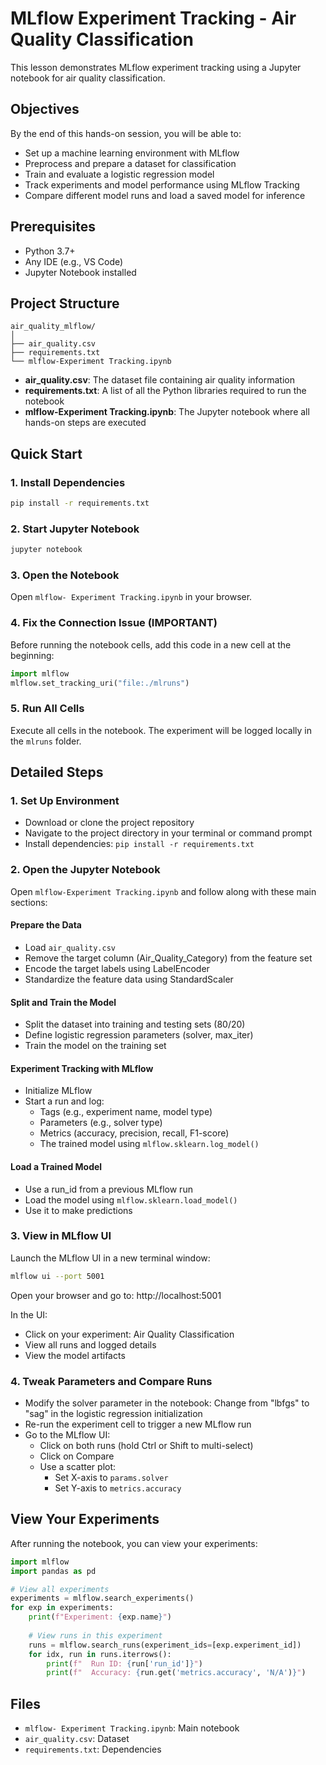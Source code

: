 # MLflow Experiment Tracking - Air Quality Classification

This lesson demonstrates MLflow experiment tracking using a Jupyter notebook for air quality classification.

## Objectives

By the end of this hands-on session, you will be able to:
- Set up a machine learning environment with MLflow
- Preprocess and prepare a dataset for classification
- Train and evaluate a logistic regression model
- Track experiments and model performance using MLflow Tracking
- Compare different model runs and load a saved model for inference

## Prerequisites

- Python 3.7+
- Any IDE (e.g., VS Code)
- Jupyter Notebook installed

## Project Structure

```
air_quality_mlflow/
│
├── air_quality.csv
├── requirements.txt
└── mlflow-Experiment Tracking.ipynb
```

- **air_quality.csv**: The dataset file containing air quality information
- **requirements.txt**: A list of all the Python libraries required to run the notebook
- **mlflow-Experiment Tracking.ipynb**: The Jupyter notebook where all hands-on steps are executed

## Quick Start

### 1. Install Dependencies
```bash
pip install -r requirements.txt
```

### 2. Start Jupyter Notebook
```bash
jupyter notebook
```

### 3. Open the Notebook
Open `mlflow- Experiment Tracking.ipynb` in your browser.

### 4. Fix the Connection Issue (IMPORTANT)
Before running the notebook cells, add this code in a new cell at the beginning:

```python
import mlflow
mlflow.set_tracking_uri("file:./mlruns")
```

### 5. Run All Cells
Execute all cells in the notebook. The experiment will be logged locally in the `mlruns` folder.

## Detailed Steps

### 1. Set Up Environment
- Download or clone the project repository
- Navigate to the project directory in your terminal or command prompt
- Install dependencies: `pip install -r requirements.txt`

### 2. Open the Jupyter Notebook
Open `mlflow-Experiment Tracking.ipynb` and follow along with these main sections:

#### Prepare the Data
- Load `air_quality.csv`
- Remove the target column (Air_Quality_Category) from the feature set
- Encode the target labels using LabelEncoder
- Standardize the feature data using StandardScaler

#### Split and Train the Model
- Split the dataset into training and testing sets (80/20)
- Define logistic regression parameters (solver, max_iter)
- Train the model on the training set

#### Experiment Tracking with MLflow
- Initialize MLflow
- Start a run and log:
  - Tags (e.g., experiment name, model type)
  - Parameters (e.g., solver type)
  - Metrics (accuracy, precision, recall, F1-score)
  - The trained model using `mlflow.sklearn.log_model()`

#### Load a Trained Model
- Use a run_id from a previous MLflow run
- Load the model using `mlflow.sklearn.load_model()`
- Use it to make predictions

### 3. View in MLflow UI
Launch the MLflow UI in a new terminal window:
```bash
mlflow ui --port 5001
```

Open your browser and go to: http://localhost:5001

In the UI:
- Click on your experiment: Air Quality Classification
- View all runs and logged details
- View the model artifacts

### 4. Tweak Parameters and Compare Runs
- Modify the solver parameter in the notebook: Change from "lbfgs" to "sag" in the logistic regression initialization
- Re-run the experiment cell to trigger a new MLflow run
- Go to the MLflow UI:
  - Click on both runs (hold Ctrl or Shift to multi-select)
  - Click on Compare
  - Use a scatter plot:
    - Set X-axis to `params.solver`
    - Set Y-axis to `metrics.accuracy`

## View Your Experiments

After running the notebook, you can view your experiments:

```python
import mlflow
import pandas as pd

# View all experiments
experiments = mlflow.search_experiments()
for exp in experiments:
    print(f"Experiment: {exp.name}")
    
    # View runs in this experiment
    runs = mlflow.search_runs(experiment_ids=[exp.experiment_id])
    for idx, run in runs.iterrows():
        print(f"  Run ID: {run['run_id']}")
        print(f"  Accuracy: {run.get('metrics.accuracy', 'N/A')}")
```

## Files
- `mlflow- Experiment Tracking.ipynb`: Main notebook
- `air_quality.csv`: Dataset
- `requirements.txt`: Dependencies
